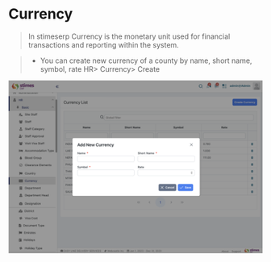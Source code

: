 # Currency 
> In stimeserp Currency  is the monetary unit used for financial transactions and reporting within the system.

>- You can create new currency of a county by name, short name, symbol, rate 
HR> Currency> Create 

![alt text](<../../images/currency .png>)
